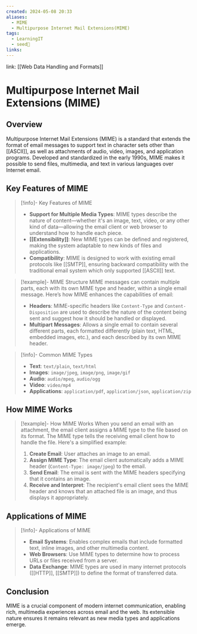 ```yaml
---
created: 2024-05-08 20:33
aliases:
  - MIME
  - Multipurpose Internet Mail Extensions(MIME)
tags:
  - LearningIT
  - seed🌱
links:
---
```


link: [[Web Data Handling and Formats]]

# Multipurpose Internet Mail Extensions (MIME)

## Overview

 Multipurpose Internet Mail Extensions (MIME) is a standard that extends the format of email messages to support text in character sets other than [[ASCII]], as well as attachments of audio, video, images, and application programs. Developed and standardized in the early 1990s, MIME makes it possible to send files, multimedia, and text in various languages over Internet email.

## Key Features of MIME

> [!info]- Key Features of MIME
> - **Support for Multiple Media Types**: MIME types describe the nature of content—whether it's an image, text, video, or any other kind of data—allowing the email client or web browser to understand how to handle each piece.
> - **[[Extensibility]]**: New MIME types can be defined and registered, making the system adaptable to new kinds of files and applications.
> - **Compatibility**: MIME is designed to work with existing email protocols like [[SMTP]], ensuring backward compatibility with the traditional email system which only supported [[ASCII]] text.


> [!example]- MIME Structure
> MIME messages can contain multiple parts, each with its own MIME type and header, within a single email message. Here’s how MIME enhances the capabilities of email:
> - **Headers**: MIME-specific headers like `Content-Type` and `Content-Disposition` are used to describe the nature of the content being sent and suggest how it should be handled or displayed.
> - **Multipart Messages**: Allows a single email to contain several different parts, each formatted differently (plain text, HTML, embedded images, etc.), and each described by its own MIME header.


> [!info]- Common MIME Types
> - **Text**: `text/plain`, `text/html`
> - **Images**: `image/jpeg`, `image/png`, `image/gif`
> - **Audio**: `audio/mpeg`, `audio/ogg`
> - **Video**: `video/mp4`
> - **Applications**: `application/pdf`, `application/json`, `application/zip`

## How MIME Works

> [!example]- How MIME Works
> When you send an email with an attachment, the email client assigns a MIME type to the file based on its format. The MIME type tells the receiving email client how to handle the file. Here's a simplified example:
> 1. **Create Email**: User attaches an image to an email.
> 2. **Assign MIME Type**: The email client automatically adds a MIME header (`Content-Type: image/jpeg`) to the email.
> 3. **Send Email**: The email is sent with the MIME headers specifying that it contains an image.
> 4. **Receive and Interpret**: The recipient's email client sees the MIME header and knows that an attached file is an image, and thus displays it appropriately.

## Applications of MIME

> [!info]- Applications of MIME
> - **Email Systems**: Enables complex emails that include formatted text, inline images, and other multimedia content.
> - **Web Browsers**: Use MIME types to determine how to process URLs or files received from a server.
> - **Data Exchange**: MIME types are used in many internet protocols ([[HTTP]], [[SMTP]]) to define the format of transferred data.

## Conclusion

MIME is a crucial component of modern internet communication, enabling rich, multimedia experiences across email and the web. Its extensible nature ensures it remains relevant as new media types and applications emerge.
